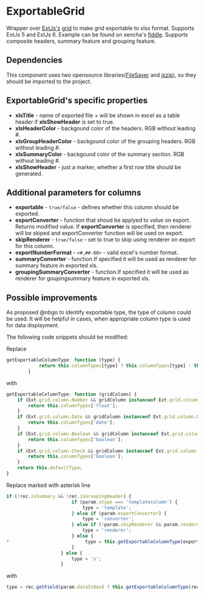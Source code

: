 # ExportableGrid
Wrapper over [ExtJs's](https://www.sencha.com/products/extjs/#overview) [grid](http://docs.sencha.com/extjs/6.0/6.0.1-classic/#!/api/Ext.grid.Panel) to make grid exportable to xlsx format. Supports ExtJs 5 and ExtJs 6. Example can be found on sencha's [fiddle](https://fiddle.sencha.com/#fiddle/t37). Supports composite headers, summary feature and grouping feature.

Dependencies
------------
This component uses two opensource libraries([FileSaver](https://github.com/eligrey/FileSaver.js) and [jszip](https://github.com/Stuk/jszip)), so they should be imported to the project.

ExportableGrid's specific properties
--------------------------
- **xlsTitle** - name of exported file + will be shown in excel as a table header if **xlsShowHeader** is set to true.
- **xlsHeaderColor** - backgound color of the headers. RGB without leading #.
- **xlsGroupHeaderColor** - backgound color of the grouping headers. RGB without leading #.
- **xlsSummaryColor** - backgound color of the summary section. RGB without leading #.
- **xlsShowHeader** - just a marker, whether a first row title should be generated.

Additional parameters for columns
---------------------------------
- **exportable** - `true/false` - defines whether this column should be exported. 
- **exportConverter** - function that shoud be applyed to value on export. Returns modified value. If **exportConverter** is specified, then renderer will be skiped and exportConverter function will be used on export. 
- **skipRenderer** - `true/false` - set to true to skip using renderer on export for this column. 
- **exportNumberFormat** - `<#,##.00>` - valid excel's number format.
- **summaryConverter** - function.If specified it will be used as renderer for summary feature in exported xls.
- **groupingSummaryConverter** - function.If specified it will be used as renderer for goupingsummary feature in exported xls.

Possible improvements
-----------------------
As proposed @nbgo to identify exportable type, the type of column could be used. 
It will be helpful in cases, when appropriate column type is used for data displayment.

The following code snippets should be modified:

Replace
```javascript
getExportableColumnType: function (type) {
            return this.columnTypes[type] ? this.columnTypes[type] : this.defaultType;
        }
```

with

```javascript
getExportableColumnType: function (gridColumn) {
    if (Ext.grid.column.Number && gridColumn instanceof Ext.grid.column.Number) {
        return this.columnTypes['float'];
    }
    if (Ext.grid.column.Date && gridColumn instanceof Ext.grid.column.Date) {
        return this.columnTypes['date'];
    }
    if (Ext.grid.column.Boolean && gridColumn instanceof Ext.grid.column.Boolean) {
        return this.columnTypes['boolean'];
    }
    if (Ext.grid.column.Check && gridColumn instanceof Ext.grid.column.Check) {
        return this.columnTypes['boolean'];
    }
    return this.defaultType;
}
```

Replace marked with asterisk line
```javascript
if (!rec.isSummary && !rec.isGroupingHeader) {
                        if (param.xtype === 'templatecolumn') {
                            type = 'template';
                        } else if (param.exportConverter) {
                            type = 'converter';
                        } else if (!param.skipRenderer && param.renderer) {
                            type = 'renderer';
                        } else {
*                            type = this.getExportableColumnType(exportTask.exportableColumns[j]);
                        }
                    } else {
                        type = 's';
                    }
```

with
```javascript
type = rec.getField(param.dataIndex) ? this.getExportableColumnType(rec.getField(param.dataIndex).type) : this.defaultType;
```

